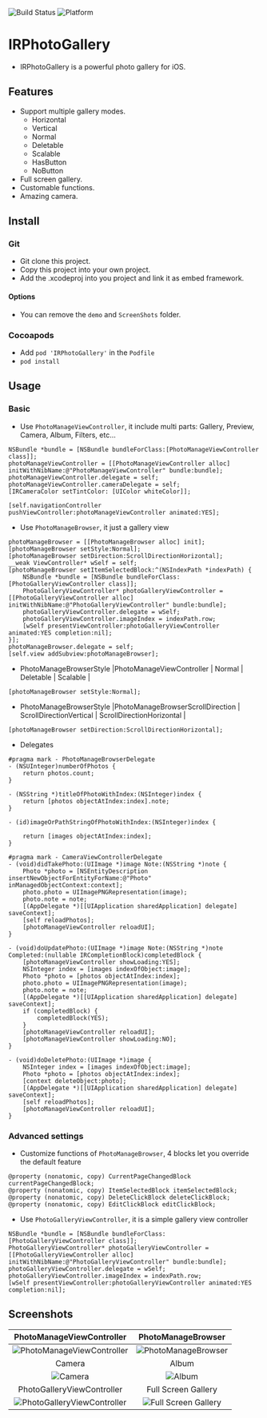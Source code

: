 ![Build Status](https://img.shields.io/badge/build-%20passing%20-brightgreen.svg)
![Platform](https://img.shields.io/badge/Platform-%20iOS%20-blue.svg)

# IRPhotoGallery 

- IRPhotoGallery is a powerful photo gallery for iOS.

## Features
- Support multiple gallery modes.
    - Horizontal
    - Vertical
    - Normal
    - Deletable
    - Scalable
    - HasButton
    - NoButton
- Full screen gallery.
- Customable functions.
- Amazing camera.

## Install
### Git
- Git clone this project.
- Copy this project into your own project.
- Add the .xcodeproj into you  project and link it as embed framework.
#### Options
- You can remove the `demo` and `ScreenShots` folder.

### Cocoapods
- Add `pod 'IRPhotoGallery'`  in the `Podfile`
- `pod install`

## Usage

### Basic

- Use `PhotoManageViewController`, it include multi parts: Gallery, Preview, Camera, Album, Filters, etc... 
```obj-c
NSBundle *bundle = [NSBundle bundleForClass:[PhotoManageViewController class]];
photoManageViewController = [[PhotoManageViewController alloc] initWithNibName:@"PhotoManageViewController" bundle:bundle];
photoManageViewController.delegate = self;
photoManageViewController.cameraDelegate = self;
[IRCameraColor setTintColor: [UIColor whiteColor]];

[self.navigationController pushViewController:photoManageViewController animated:YES];
```

- Use `PhotoManageBrowser`, it just a gallery view
```objc
photoManageBrowser = [[PhotoManageBrowser alloc] init];
[photoManageBrowser setStyle:Normal];
[photoManageBrowser setDirection:ScrollDirectionHorizontal];
__weak ViewController* wSelf = self;
[photoManageBrowser setItemSelectedBlock:^(NSIndexPath *indexPath) {
    NSBundle *bundle = [NSBundle bundleForClass:[PhotoGalleryViewController class]];
    PhotoGalleryViewController* photoGalleryViewController = [[PhotoGalleryViewController alloc] initWithNibName:@"PhotoGalleryViewController" bundle:bundle];
    photoGalleryViewController.delegate = wSelf;
    photoGalleryViewController.imageIndex = indexPath.row;
    [wSelf presentViewController:photoGalleryViewController animated:YES completion:nil];
}];
photoManageBrowser.delegate = self;
[self.view addSubview:photoManageBrowser];
```

- PhotoManageBrowserStyle
|PhotoManageViewController | Normal | Deletable | Scalable |

```objc
[photoManageBrowser setStyle:Normal];
```

- PhotoManageBrowserStyle
|PhotoManageBrowserScrollDirection | ScrollDirectionVertical | ScrollDirectionHorizontal |

```objc
[photoManageBrowser setDirection:ScrollDirectionHorizontal];
```

- Delegates
```objc
#pragma mark - PhotoManageBrowserDelegate
- (NSUInteger)numberOfPhotos {
    return photos.count;
}

- (NSString *)titleOfPhotoWithIndex:(NSInteger)index {
    return [photos objectAtIndex:index].note;
}

- (id)imageOrPathStringOfPhotoWithIndex:(NSInteger)index {
    
    return [images objectAtIndex:index];
}

#pragma mark - CameraViewControllerDelegate
- (void)didTakePhoto:(UIImage *)image Note:(NSString *)note {
    Photo *photo = [NSEntityDescription insertNewObjectForEntityForName:@"Photo" inManagedObjectContext:context];
    photo.photo = UIImagePNGRepresentation(image);
    photo.note = note;
    [(AppDelegate *)[[UIApplication sharedApplication] delegate] saveContext];
    [self reloadPhotos];
    [photoManageViewController reloadUI];
}

- (void)doUpdatePhoto:(UIImage *)image Note:(NSString *)note Completed:(nullable IRCompletionBlock)completedBlock {
    [photoManageViewController showLoading:YES];
    NSInteger index = [images indexOfObject:image];
    Photo *photo = [photos objectAtIndex:index];
    photo.photo = UIImagePNGRepresentation(image);
    photo.note = note;
    [(AppDelegate *)[[UIApplication sharedApplication] delegate] saveContext];
    if (completedBlock) {
        completedBlock(YES);
    }
    [photoManageViewController reloadUI];
    [photoManageViewController showLoading:NO];
}

- (void)doDeletePhoto:(UIImage *)image {
    NSInteger index = [images indexOfObject:image];
    Photo *photo = [photos objectAtIndex:index];
    [context deleteObject:photo];
    [(AppDelegate *)[[UIApplication sharedApplication] delegate] saveContext];
    [self reloadPhotos];
    [photoManageViewController reloadUI];
}
```

### Advanced settings

- Customize functions of  `PhotoManageBrowser`, 4 blocks let you override the default feature
```objc
@property (nonatomic, copy) CurrentPageChangedBlock currentPageChangedBlock;
@property (nonatomic, copy) ItemSelectedBlock itemSelectedBlock;
@property (nonatomic, copy) DeleteClickBlock deleteClickBlock;
@property (nonatomic, copy) EditClickBlock editClickBlock;
```

- Use `PhotoGalleryViewController`, it is a simple gallery view controller
```obj-c
NSBundle *bundle = [NSBundle bundleForClass:[PhotoGalleryViewController class]];
PhotoGalleryViewController* photoGalleryViewController = [[PhotoGalleryViewController alloc] initWithNibName:@"PhotoGalleryViewController" bundle:bundle];
photoGalleryViewController.delegate = wSelf;
photoGalleryViewController.imageIndex = indexPath.row;
[wSelf presentViewController:photoGalleryViewController animated:YES completion:nil];
```

## Screenshots
| PhotoManageViewController | PhotoManageBrowser |
|:---:|:---:|
|![PhotoManageViewController](./ScreenShots/demo1.png)|![PhotoManageBrowser](./ScreenShots/demo2.png)| 
| Camera | Album |
|![Camera](./ScreenShots/demo3.png)|![Album](./ScreenShots/demo4.png)| 
| PhotoGalleryViewController | Full Screen Gallery |
|![PhotoGalleryViewController](./ScreenShots/demo5.png)|![Full Screen Gallery](./ScreenShots/demo6.png)| 
